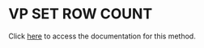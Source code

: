 <!---->
# VP SET ROW COUNT

Click [here](https://developer.4d.com/docs/ViewPro/method-list#vp-set-row-count) to access the documentation for this method.

